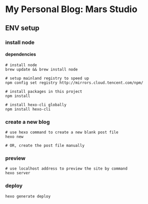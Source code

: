 # My Personal Blog: Mars Studio

## ENV setup

### install node

#### dependencies
```
# install node
brew update && brew install node

# setup mainland registry to speed up
npm config set registry http://mirrors.cloud.tencent.com/npm/

# install packages in this project
npm install

# install hexo-cli globally
npm install hexo-cli
```

### create a new blog
```
# use hexo command to create a new blank post file
hexo new

# OR, create the post file manually
```

### preview
```
# use localhost address to preview the site by command
hexo server
```

### deploy
```
hexo generate deploy
```
